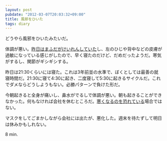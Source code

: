 ```yaml
---
layout: post
pubdate: "2012-03-07T20:03:32+09:00"
title: 風邪をひいた
tags: diary
---
```

どうやら風邪をひいたみたいだ。

体調が悪い。[昨日はまふだがけいれんしていた](http://bouzuya.github.com/2012/03/06/twitch-eyelid.html)し、左のひじや背中などの皮膚が過敏になっている感じがしたので、早く寝たのだけど、だめだったようだ。寒気がするし、関節がギシギシする。

昨日は21:30くらいには寝た。これは3年前並の水準で、ぼくとしては最善の就寝時間だ。21:30に寝て4:30に起き、二度寝して5:30に起きるサイクルだ。これでダメならどうしようもない。必勝パターンで負けた形だ。

今朝起きると全身が痛いし、鼻水がでるしで体調が悪い。朝も起きることができなかった。何もなければ会社を休むところだ。[寒くなるのを恐れている](http://bouzuya.github.com/2012/03/05/spring-and-decision.html)場合ではない。

マスクをしてごまかしながら会社には出たが、悪化した。週末を待たずして明日は休みかもしれない。

8 min.
